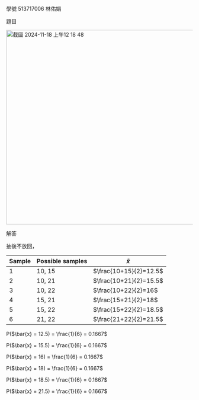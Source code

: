 學號 513717006 林佑娟

題目

<img width="525" alt="截圖 2024-11-18 上午12 18 48" src="https://github.com/user-attachments/assets/f23f5e8a-ab46-4fc5-953d-01c9fe48360b">

解答 

抽後不放回，

|Sample| Possible samples |      $\bar{x}$      |         
|------| ---------------- | ------------------- | 
|  1   | 10, 15           | $\frac{10+15}{2}=12.5$ | 
|  2   | 10, 21           | $\frac{10+21}{2}=15.5$ |  
|  3   | 10, 22           | $\frac{10+22}{2}=16$   |  
|  4   | 15, 21           | $\frac{15+21}{2}=18$   |  
|  5   | 15, 22           | $\frac{15+22}{2}=18.5$ |  
|  6   | 21, 22           | $\frac{21+22}{2}=21.5$ | 


P($\bar{x} = 12.5) = \frac{1}{6} = 0.1667$   

P($\bar{x} = 15.5) = \frac{1}{6} = 0.1667$

P($\bar{x} = 16) = \frac{1}{6} = 0.1667$

P($\bar{x} = 18) = \frac{1}{6} = 0.1667$

P($\bar{x} = 18.5) = \frac{1}{6} = 0.1667$

P($\bar{x} = 21.5) = \frac{1}{6} = 0.1667$

